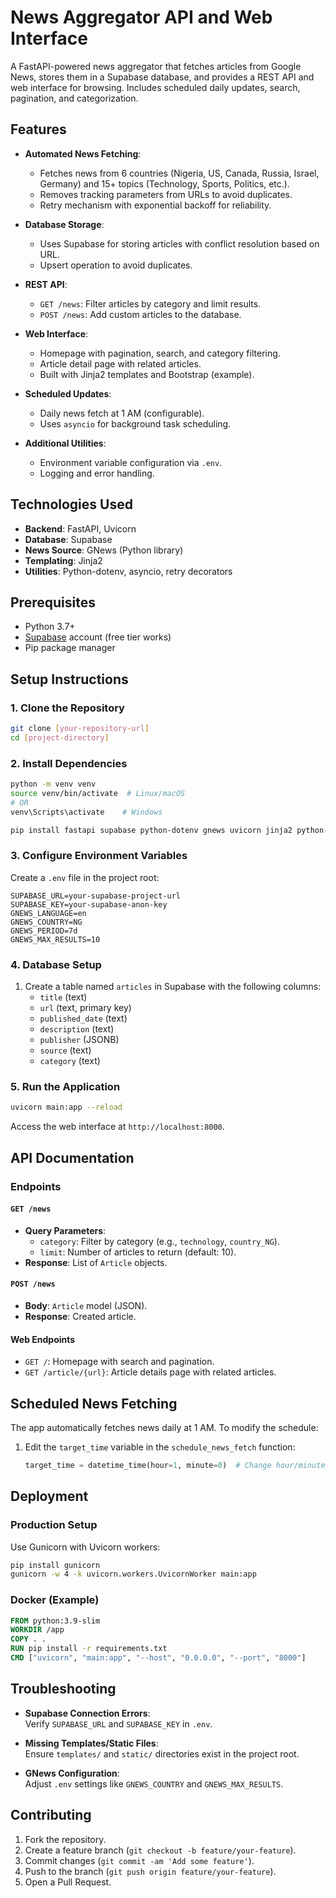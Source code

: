 # News Aggregator API and Web Interface

A FastAPI-powered news aggregator that fetches articles from Google News, stores them in a Supabase database, and provides a REST API and web interface for browsing. Includes scheduled daily updates, search, pagination, and categorization.

## Features

- **Automated News Fetching**:  
  - Fetches news from 6 countries (Nigeria, US, Canada, Russia, Israel, Germany) and 15+ topics (Technology, Sports, Politics, etc.).
  - Removes tracking parameters from URLs to avoid duplicates.
  - Retry mechanism with exponential backoff for reliability.

- **Database Storage**:  
  - Uses Supabase for storing articles with conflict resolution based on URL.
  - Upsert operation to avoid duplicates.

- **REST API**:  
  - `GET /news`: Filter articles by category and limit results.
  - `POST /news`: Add custom articles to the database.

- **Web Interface**:  
  - Homepage with pagination, search, and category filtering.
  - Article detail page with related articles.
  - Built with Jinja2 templates and Bootstrap (example).

- **Scheduled Updates**:  
  - Daily news fetch at 1 AM (configurable).
  - Uses `asyncio` for background task scheduling.

- **Additional Utilities**:  
  - Environment variable configuration via `.env`.
  - Logging and error handling.

## Technologies Used

- **Backend**: FastAPI, Uvicorn
- **Database**: Supabase
- **News Source**: GNews (Python library)
- **Templating**: Jinja2
- **Utilities**: Python-dotenv, asyncio, retry decorators

## Prerequisites

- Python 3.7+
- [Supabase](https://supabase.com/) account (free tier works)
- Pip package manager

## Setup Instructions

### 1. Clone the Repository
```bash
git clone [your-repository-url]
cd [project-directory]
```

### 2. Install Dependencies
```bash
python -m venv venv
source venv/bin/activate  # Linux/macOS
# OR
venv\Scripts\activate    # Windows

pip install fastapi supabase python-dotenv gnews uvicorn jinja2 python-multipart
```

### 3. Configure Environment Variables
Create a `.env` file in the project root:
```env
SUPABASE_URL=your-supabase-project-url
SUPABASE_KEY=your-supabase-anon-key
GNEWS_LANGUAGE=en
GNEWS_COUNTRY=NG
GNEWS_PERIOD=7d
GNEWS_MAX_RESULTS=10
```

### 4. Database Setup
1. Create a table named `articles` in Supabase with the following columns:
   - `title` (text)
   - `url` (text, primary key)
   - `published_date` (text)
   - `description` (text)
   - `publisher` (JSONB)
   - `source` (text)
   - `category` (text)

### 5. Run the Application
```bash
uvicorn main:app --reload
```
Access the web interface at `http://localhost:8000`.

## API Documentation

### Endpoints

#### `GET /news`
- **Query Parameters**:
  - `category`: Filter by category (e.g., `technology`, `country_NG`).
  - `limit`: Number of articles to return (default: 10).
- **Response**: List of `Article` objects.

#### `POST /news`
- **Body**: `Article` model (JSON).
- **Response**: Created article.

#### Web Endpoints
- `GET /`: Homepage with search and pagination.
- `GET /article/{url}`: Article details page with related articles.

## Scheduled News Fetching

The app automatically fetches news daily at 1 AM. To modify the schedule:
1. Edit the `target_time` variable in the `schedule_news_fetch` function:
   ```python
   target_time = datetime_time(hour=1, minute=0)  # Change hour/minute
   ```

## Deployment

### Production Setup
Use Gunicorn with Uvicorn workers:
```bash
pip install gunicorn
gunicorn -w 4 -k uvicorn.workers.UvicornWorker main:app
```

### Docker (Example)
```Dockerfile
FROM python:3.9-slim
WORKDIR /app
COPY . .
RUN pip install -r requirements.txt
CMD ["uvicorn", "main:app", "--host", "0.0.0.0", "--port", "8000"]
```

## Troubleshooting

- **Supabase Connection Errors**:  
  Verify `SUPABASE_URL` and `SUPABASE_KEY` in `.env`.

- **Missing Templates/Static Files**:  
  Ensure `templates/` and `static/` directories exist in the project root.

- **GNews Configuration**:  
  Adjust `.env` settings like `GNEWS_COUNTRY` and `GNEWS_MAX_RESULTS`.

## Contributing

1. Fork the repository.
2. Create a feature branch (`git checkout -b feature/your-feature`).
3. Commit changes (`git commit -am 'Add some feature'`).
4. Push to the branch (`git push origin feature/your-feature`).
5. Open a Pull Request.


```